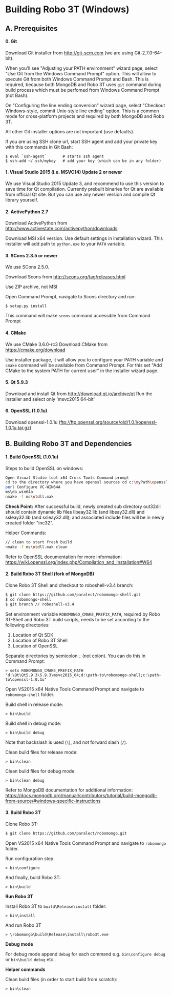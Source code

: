 Building Robo 3T (Windows)
==============================

A. Prerequisites
-------------

#### 0. Git

 Download Git installer from http://git-scm.com (we are using Git-2.7.0-64-bit).
  
 When you'll see "Adjusting your PATH environment" wizard page, select
 "Use Git from the Windows Command Prompt" option. This will allow to 
 execute Git from both Windows Command Prompt and Bash. This is required,
 because both MongoDB and Robo 3T uses `git` command during build process
 which must be perfomed from Windows Command Prompt (not Bash).
 
 On "Configuring the line ending conversion" wizard page, select "Checkout
 Windows-style, commit Unix-style line ending" option. This is a common mode
 for cross-platform projects and required by both MongoDB and Robo 3T.
  
 All other Git installer options are not important (use defaults).
 
 If you are using SSH clone url, start SSH agent and add your private key
 with this commands in Git Bash:
 
    $ eval `ssh-agent`       # starts ssh agent
    $ ssh-add ~/.ssh/mykey   # add your key (which can be in any folder)
  
#### 1. Visual Studio 2015 (i.e. MSVC14) Update 2 or newer

 We use Visual Studio 2015 Update 3, and recommend to use this version to save
 time for Qt compilation. Currently prebuilt binaries for Qt are available 
 from official Qt site. But you can use any newer version and compile Qt library
 yourself.

#### 2. ActivePython 2.7 
   
 Download ActivePython from http://www.activestate.com/activepython/downloads
   
 Download MSI x64 version. Use default settings in installation wizard. 
 This installer will add path to `python.exe` to your `PATH` variable.

#### 3. SCons 2.3.5 or newer

We use SCons 2.5.0.

 Download Scons from http://scons.org/tag/releases.html
   
 Use ZIP archive, not MSI
   
 Open Command Prompt, navigate to Scons directory and run:
   
    $ setup.py install
    
 This command will make `scons` command accessible from Command Prompt

#### 4. CMake 
We use CMake 3.6.0-rc3
 Download CMake from https://cmake.org/download
 
 Use installer package, it will allow you to configure your PATH variable and `cmake`
 command will be available from Command Prompt. For this set "Add CMake to the system
 PATH for current user" in the installer wizard page. 
   
#### 5. Qt 5.9.3

 Download and install Qt from http://download.qt.io/archive/qt 
 Run the installer and select only 'msvc2015 64-bit'

#### 6. OpenSSL (1.0.1u)
Download openssl-1.0.1u (ftp://ftp.openssl.org/source/old/1.0.1/openssl-1.0.1u.tar.gz)
  

B. Building Robo 3T and Dependencies
-------------

#### 1. Build OpenSSL (1.0.1u)

Steps to build OpenSSL on windows:
  ```sh
Open Visual Studio tool x64 Cross Tools Command prompt
cd to the directory where you have openssl sources cd c:\myPath\openssl
perl Configure VC-WIN64A
ms\do_win64a
nmake -f ms\ntdll.mak
```

**Check Point:**
After successful build, newly created sub directory out32dll should contain dynamic lib files libeay32.lib (and libeay32.dll) and ssleay32.lib (and ssleay32.dll); and associated include files will be in newly created folder "inc32".

Helper Commands:
  ```sh
// clean to start fresh build
nmake -f ms\ntdll.mak clean
```

Refer to OpenSSL documentation for more information:  
https://wiki.openssl.org/index.php/Compilation_and_Installation#W64

#### 2. Build Robo 3T Shell (fork of MongoDB)

Clone Robo 3T Shell and checkout to roboshell-v3.4 branch:

  ```sh
  $ git clone https://github.com/paralect/robomongo-shell.git
  $ cd robomongo-shell
  $ git branch // roboshell-v3.4
  ```

Set environment variable `ROBOMONGO_CMAKE_PREFIX_PATH`, required by Robo 3T-Shell and Robo 3T build scripts, needs to be set according to the following directories:

1. Location of Qt SDK
2. Location of Robo 3T Shell
3. Location of OpenSSL

Separate directories by semicolon `;` (not colon). You can do this in Command Prompt:

    > setx ROBOMONGO_CMAKE_PREFIX_PATH "d:\Qt\Qt5.9.3\5.9.3\msvc2015_64;d:\path-to\robomongo-shell;c:\path-to\openssl-1.0.1u"


Open VS2015 x64 Native Tools Command Prompt and navigate to `robomongo-shell` folder.

Build shell in release mode:

    > bin\build
    
Build shell in debug mode:

    > bin\build debug 
    
Note that backslash is used (`\`), and not forward slash (`/`).

Clean build files for release mode:

    > bin\clean

Clean build files for debug mode:

    > bin\clean debug

Refer to MongoDB documentation for additional information:
https://docs.mongodb.org/manual/contributors/tutorial/build-mongodb-from-source/#windows-specific-instructions


#### 3. Build Robo 3T   

Clone Robo 3T:

  ```sh
  $ git clone https://github.com/paralect/robomongo.git
  ```
  
Open VS2015 x64 Native Tools Command Prompt and navigate to `robomongo` folder.
 
Run configuration step:
    
    > bin\configure 
    
And finally, build Robo 3T:
    
    > bin\build 
 

**Run Robo 3T**

Install Robo 3T to `build\Release\install` folder:

    > bin\install
   
And run Robo 3T

    > \robomongo\build\Release\install\robo3t.exe

**Debug mode**

For debug mode append `debug` for each command
e.g. `bin\configure debug` or  `bin\build debug` etc..

**Helper commands**

Clean build files (in order to start build from scratch):

    > bin\clean
    

   
